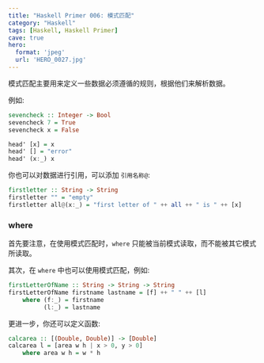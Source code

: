 ```yaml
---
title: "Haskell Primer 006: 模式匹配"
category: "Haskell"
tags: [Haskell, Haskell Primer]
cave: true
hero:
  format: 'jpeg'
  url: 'HERO_0027.jpg'
---
```

模式匹配主要用来定义一些数据必须遵循的规则，根据他们来解析数据。



例如:

```haskell
sevencheck :: Integer -> Bool
sevencheck 7 = True
sevencheck x = False

head' [x] = x
head' [] = "error"
head' (x:_) x
```

你也可以对数据进行引用，可以添加 `引用名称@`:

```haskell
firstletter :: String -> String
firstletter "" = "empty"
firstletter all@(x:_) = "first letter of " ++ all ++ " is " ++ [x]
```

### where

首先要注意，在使用模式匹配时，`where` 只能被当前模式读取，而不能被其它模式所读取。



其次，在 `where` 中也可以使用模式匹配，例如:

```haskell
firstLetterOfName :: String -> String -> String
firstLetterOfName firstname lastname = [f] ++ " " ++ [l]
    where (f:_) = firstname
          (l:_) = lastname
```

更进一步，你还可以定义函数:

```haskell
calcarea :: [(Double, Double)] -> [Double]
calcarea l = [area w h | x > 0, y > 0]
    where area w h = w * h
```




